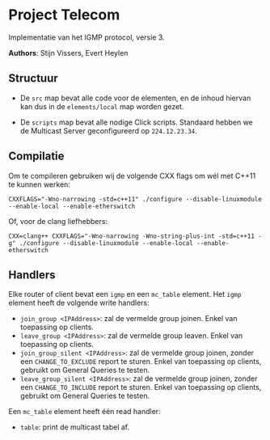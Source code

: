 
# Project Telecom

Implementatie van het IGMP protocol, versie 3.

**Authors**: Stijn Vissers, Evert Heylen

## Structuur

  - De `src` map bevat alle code voor de elementen, en de inhoud hiervan kan dus in de `elements/local` map worden gezet.
  
  - De `scripts` map bevat alle nodige Click scripts. Standaard hebben we de Multicast Server geconfigureerd op `224.12.23.34`.
  

## Compilatie

Om te compileren gebruiken wij de volgende CXX flags om wél met C++11 te kunnen werken:

	CXXFLAGS="-Wno-narrowing -std=c++11" ./configure --disable-linuxmodule --enable-local --enable-etherswitch

Of, voor de clang liefhebbers:

	CXX=clang++ CXXFLAGS="-Wno-narrowing -Wno-string-plus-int -std=c++11 -g" ./configure --disable-linuxmodule --enable-local --enable-etherswitch


## Handlers

Elke router of client bevat een `igmp` en een `mc_table` element. Het `igmp` element heeft de volgende write handlers:

  - `join_group <IPAddress>`: zal de vermelde group joinen. Enkel van toepassing op clients.
  - `leave_group <IPAddress>`: zal de vermelde group leaven. Enkel van toepassing op clients.
  - `join_group_silent <IPAddress>`: zal de vermelde group joinen, zonder een `CHANGE_TO_EXCLUDE` report te sturen. Enkel van toepassing op clients, gebruikt om General Queries te testen.
  - `leave_group_silent <IPAddress>`: zal de vermelde group joinen, zonder een `CHANGE_TO_INCLUDE` report te sturen. Enkel van toepassing op clients, gebruikt om General Queries te testen.

Een `mc_table` element heeft één read handler:

  - `table`: print de multicast tabel af.
